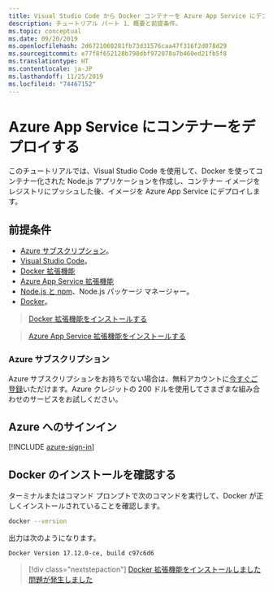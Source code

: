 ```yaml
---
title: Visual Studio Code から Docker コンテナーを Azure App Service にデプロイする
description: チュートリアル パート 1、概要と前提条件。
ms.topic: conceptual
ms.date: 09/20/2019
ms.openlocfilehash: 2d6721060281fb73d31576caa47f316f2d078d29
ms.sourcegitcommit: e77f8f652128b798dbf972078a7b460ed21fb5f8
ms.translationtype: HT
ms.contentlocale: ja-JP
ms.lasthandoff: 11/25/2019
ms.locfileid: "74467152"
---
```

# <a name="deploy-containers-to-azure-app-service"></a>Azure App Service にコンテナーをデプロイする

このチュートリアルでは、Visual Studio Code を使用して、Docker を使ってコンテナー化された Node.js アプリケーションを作成し、コンテナー イメージをレジストリにプッシュした後、イメージを Azure App Service にデプロイします。

## <a name="prerequisites"></a>前提条件

- [Azure サブスクリプション](#azure-subscription)。
- [Visual Studio Code](https://code.visualstudio.com/)。
- [Docker 拡張機能](vscode:extension/ms-azuretools.vscode-docker)
- [Azure App Service 拡張機能](vscode:extension/ms-azuretools.vscode-azureappservice)
- [Node.js と npm](https://nodejs.org/en/download)、Node.js パッケージ マネージャー。
- [Docker](https://www.docker.com/community-edition)。

> <a class="tutorial-install-extension-btn" href="vscode:extension/ms-azuretools.vscode-docker">Docker 拡張機能をインストールする</a>

> <a class="tutorial-install-extension-btn" href="vscode:extension/ms-azuretools.vscode-azureappservice">Azure App Service 拡張機能をインストールする</a>

### <a name="azure-subscription"></a>Azure サブスクリプション

Azure サブスクリプションをお持ちでない場合は、無料アカウントに[今すぐご登録](https://azure.microsoft.com/free/?utm_source=campaign&utm_campaign=vscode-tutorial-docker-extension&mktingSource=vscode-tutorial-docker-extension)いただけます。Azure クレジットの 200 ドルを使用してさまざまな組み合わせのサービスをお試しください。

## <a name="sign-in-to-azure"></a>Azure へのサインイン

[!INCLUDE [azure-sign-in](includes/azure-sign-in.md)]

## <a name="verify-docker-install"></a>Docker のインストールを確認する

ターミナルまたはコマンド プロンプトで次のコマンドを実行して、Docker が正しくインストールされていることを確認します。

```bash
docker --version
```

出力は次のようになります。

```output
Docker Version 17.12.0-ce, build c97c6d6
```

> [!div class="nextstepaction"]
> [Docker 拡張機能をインストールしました](tutorial-vscode-docker-node-02.md) [問題が発生しました](https://www.research.net/r/PWZWZ52?tutorial=docker-extension&step=getting-started)
